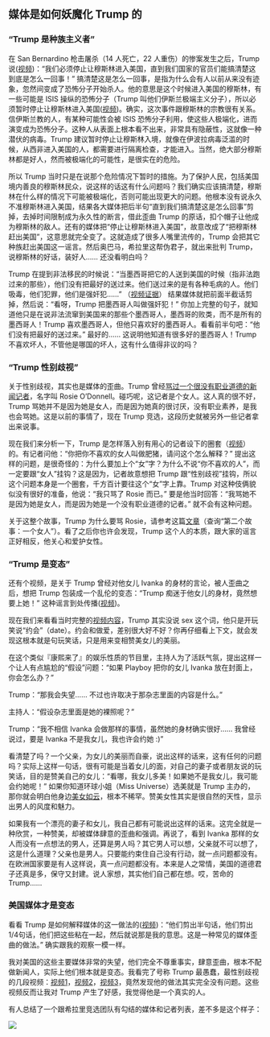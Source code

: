 ## 媒体是如何妖魔化 Trump 的

### “Trump 是种族主义者”

在 San Bernardino 枪击屠杀（14 人死亡，22 人重伤）的惨案发生之后，Trump 说([视频](https://youtu.be/37zvOZ17eSE?t=165))：“我们必须停止让穆斯林进入美国，直到我们国家的官员们能搞清楚这到底是怎么一回事！” 搞清楚这是怎么一回事，是指为什么会有人以前从来没有迹象，忽然间变成了恐怖分子开始杀人。他的意思是这个时候进入美国的穆斯林，有一些可能是 ISIS 操纵的恐怖分子（Trump 叫他们伊斯兰极端主义分子），所以必须暂时停止让穆斯林进入美国([视频](https://youtu.be/bXZI1VwWFAI?t=32))。确实，这次事件跟穆斯林的宗教很有关系。信伊斯兰教的人，有某种可能性会被 ISIS 恐怖分子利用，使这些人极端化，进而演变成为恐怖分子。这种人从表面上根本看不出来，非常具有隐蔽性，这就像一种潜伏的病毒。Trump 建议暂时停止让穆斯林入境，就像在伊波拉病毒泛滥的时候，从西非进入美国的人，都需要进行隔离检查，才能进入。当然，绝大部分穆斯林都是好人，然而被极端化的可能性，是很实在的危险。

所以 Trump 当时只是在说那个危险情况下暂时的措施。为了保护人民，包括美国境内善良的穆斯林民众，说这样的话这有什么问题吗？我们确实应该搞清楚，穆斯林在什么样的情况下可能被极端化，否则可能出现更大的问题。他根本没有说永久不准穆斯林进入美国，结果各大媒体把后半句“直到我们搞清楚这是怎么回事”剪掉，去掉时间限制成为永久性的断言，借此歪曲 Trump 的原话，扣个帽子让他成为穆斯林的敌人。还有的媒体把“停止让穆斯林进入美国”，故意改成了“把穆斯林赶出美国”，这意思就完全变了。这就造成了很多人嘴里流传的，Trump 会把其它种族赶出美国这一谣言。然后奥巴马，希拉里这帮伪君子，就出来批判 Trump，说穆斯林的好话，装好人…… 还没看明白吗？

Trump 在提到非法移民的时候说：“当墨西哥把它的人送到美国的时候（指非法跑过来的那些），他们没有把最好的送过来。他们送过来的是有各种毛病的人。他们吸毒，他们犯罪，他们是强奸犯……” （[视频证据](https://youtu.be/37zvOZ17eSE?t=10)） 结果媒体就把前面半截话剪掉，然后说：“看呀，Trump 把墨西哥人叫做强奸犯！” 你加上完整的句子，就知道他只是在说非法流窜到美国来的那些个墨西哥人，墨西哥的败类，而不是所有的墨西哥人！Trump 喜欢墨西哥人，但他只喜欢好的墨西哥人。看看前半句吧：“他们没有把最好的送过来。” 最好的…… 这说明他知道有很多好的墨西哥人！Trump 不喜欢坏人，不管他是哪国的坏人，这有什么值得非议的吗？

### “Trump 性别歧视”

关于性别歧视，其实也是媒体的歪曲。Trump 曾经[骂过一个很没有职业道德的新闻记者](https://youtu.be/oP5VhfQ9Qv8?t=6)，名字叫 Rosie O’Donnell。碰巧呢，这记者是个女人。这人真的很不好，Trump 骂她并不是因为她是女人，而是因为她真的很讨厌，没有职业素养，是我也会骂她。这是以前的事情了，现在 Trump 竞选，这段历史就被另外一些记者拿出来说事。

现在我们来分析一下，Trump 是怎样落入别有用心的记者设下的圈套（[视频](https://youtu.be/-zGpcbWqGE0?t=804)）的。有记者问他：“你把你不喜欢的女人叫做肥猪，请问这个怎么解释？” 提出这样的问题，是很奇怪的：为什么要加上个“女”字？为什么不说“你不喜欢的人”，而一定要跟“女人”挂钩？这是因为，记者故意想把 Trump 跟“性别歧视”挂钩，所以这个问题本身是一个圈套，千方百计要往这个“女”字上靠。Trump 对这种伎俩貌似没有很好的准备，他说：“我只骂了 Rosie 而已。” 要是他当时回答：“我骂她不是因为她是女人，而是因为她是一个没有职业道德的记者。” 就不会有这种问题。

关于这整个故事，Trump 为什么要骂 Rosie，请参考这篇[文章](http://cj.sina.com.cn/article/detail/2949462582/98422)（查询“第二个故事：一个女人”）。看了之后你也许会发现，Trump 这个人的本质，跟大家的谣言正好相反，他关心和爱护女性。

### “Trump 是变态”

还有个视频，是关于 Trump 曾经对他女儿 Ivanka 的身材的言论，被人歪曲之后，想把 Trump 包装成一个乱伦的变态：“Trump 痴迷于他女儿的身材，竟然想要上她！” 这种谣言到处传播([视频](https://www.youtube.com/watch?v=xkvG3g7hEJE))。

现在我们来看看当时完整的[视频内容](https://youtu.be/xkvG3g7hEJE?t=70)，Trump 其实没说 sex 这个词，他只是开玩笑说“约会”（date）。约会和做爱，差别很大好不好？你再仔细看上下文，就会发现这根本就是句玩笑话，只是用来变相赞美女儿的美丽。

在这个类似『康熙来了』的娱乐性质的节目里，主持人为了活跃气氛，提出这样一个让人有点尴尬的“假设”问题：“如果 Playboy 把你的女儿 Ivanka 放在封面上，你会怎么办？”

Trump：“那我会失望…… 不过也许取决于那杂志里面的内容是什么。”

主持人：“假设杂志里面是她的裸照呢？”

Trump：“我不相信 Ivanka 会做那样的事情，虽然她的身材确实很好…… 我曾经说过，要是 Ivanka 不是我女儿，我也许会约她 :)”

看清楚了吗？一个父亲，为女儿的美丽而自豪，说出这样的话来，这有任何的问题吗？实际上这样一句话，很有可能是当着女儿的面，对自己的妻子或者朋友说的玩笑话，目的是赞美自己的女儿：“看哪，我女儿多美！如果她不是我女儿，我可能会约她呢！” 如果你知道环球小姐（Miss Universe）选美就是 Trump 主办的，那你就会明白他身边[美女如云](https://www.youtube.com/watch?v=-zGpcbWqGE0&feature=youtu.be&t=610)，根本不稀罕。赞美女性其实是很自然的天性，显示出男人的风度和魅力。

如果我有一个漂亮的妻子和女儿，我自己都有可能说出这样的话来。这完全就是一种欣赏，一种赞美，却被媒体肆意的歪曲和强调。再说了，看到 Ivanka 那样的女人而没有一点想法的男人，还算是男人吗？其它男人可以想，父亲就不可以想了，这是什么道理？父亲也是男人。只要能约束住自己没有行动，就一点问题都没有。在欧洲国家要是有人这样说，真一点问题都没有。本来是人之常情，美国的道德君子还真是多，保守又封建。说人家想，其实他们自己都在想。哎，苦命的 Trump……

### 美国媒体才是变态

看看 Trump 是如何解释媒体的这一做法的([视频](https://youtu.be/37zvOZ17eSE?t=302))：“他们剪出半句话，他们剪出1/4句话，他们把这些粘在一起，然后就说那是我的意思。这是一种常见的媒体歪曲的做法。” 确实跟我的观察一模一样。

我对美国的这些主要媒体非常的失望，他们完全不尊重事实，肆意歪曲，根本不配做新闻人，实际上他们根本就是变态。我看完了号称 Trump 最愚蠢，最性别歧视的几段视频：[视频1](https://www.youtube.com/watch?v=-zGpcbWqGE0)，[视频2](https://www.youtube.com/watch?v=37zvOZ17eSE)，[视频3](https://www.youtube.com/watch?v=oP5VhfQ9Qv8)，竟然发现他的做法其实完全没有问题。这些视频反而让我对 Trump 产生了好感，我觉得他是一个真实的人。

有人总结了一个跟希拉里竞选团队有勾结的媒体和记者列表，差不多是这个样子：

[![](http://www.yinwang.org/images/corrupted-journalists.jpg)](http://www.wnd.com/2016/11/meet-leftist-prof-who-wrote-hit-list-of-fake-news-sites)
